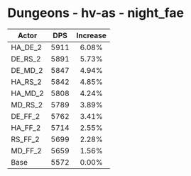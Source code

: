 # Dungeons - hv-as - night_fae
| Actor | DPS | Increase |
|---|:---:|:---:|
|HA_DE_2|5911|6.08%|
|DE_RS_2|5891|5.73%|
|DE_MD_2|5847|4.94%|
|HA_RS_2|5842|4.85%|
|HA_MD_2|5808|4.24%|
|MD_RS_2|5789|3.89%|
|DE_FF_2|5762|3.41%|
|HA_FF_2|5714|2.55%|
|RS_FF_2|5699|2.28%|
|MD_FF_2|5659|1.56%|
|Base|5572|0.00%|
